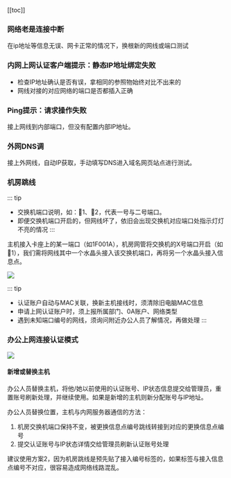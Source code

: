 [[toc]]

### 网络老是连接中断

在ip地址等信息无误、网卡正常的情况下，换根新的网线或端口测试

### 内网上网认证客户端提示：静态IP地址绑定失败

* 检查IP地址确认是否有误，拿相同的参照物始终对比不出来的
* 网线对接的对应网络的端口是否都插入正确

### Ping提示：请求操作失败

接上网线到内部端口，但没有配置内部IP地址。

### 外网DNS调

接上外网线，自动IP获取，手动填写DNS进入域名网页站点进行测试。

### 机房跳线

::: tip
* 交换机端口说明，如：🔺1、🔻2，代表一号与二号端口。
* 即便交换机端口开启的，但网线坏了，依旧会出现交换机对应端口处指示灯灯不亮的情况
:::

主机接入卡座上的某一端口（如1F001A），机房网管将交换机的X号端口开启（如🔺1），我们需将网线其中一个水晶头接入该交换机端口，再将另一个水晶头接入信息点。

![](https://i.postimg.cc/NMNTsDGn/Snipaste-2020-03-26-00-08-36.png)

::: tip
* 认证账户自动与MAC关联，换新主机接线时，须清除旧电脑MAC信息
* 申请上网认证账户时，须上报所属部门、0A账户、网络类型 
* 遇到未知端口编号的网线，须询问附近办公人员了解情况，再做处理
:::

### 办公上网连接认证模式

![](https://i.postimg.cc/66j54sNh/0-58.jpg)

#### 新增或替换主机

办公人员替换主机，将他/她以前使用的认证账号、IP状态信息提交给管理员，重置账号刷新处理，并继续使用。如果是新增的主机则新分配账号与IP地址。

办公人员替换位置，主机与内网服务器通信的方法：
1. 机房交换机端口保持不变，被更换信息点编号跳线转接到对应的更换信息点编号
2. 提交认证账号与IP状态详情交给管理员刷新认证账号处理

建议使用方案2，因为机房跳线是预先贴了接入编号标签的，如果标签与接入信息点编号不对应，很容易造成网络线路混乱。